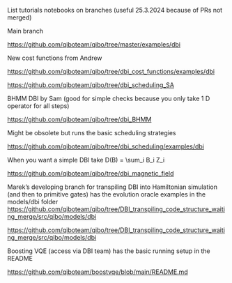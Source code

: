 List tutorials notebooks on branches (useful 25.3.2024 because of PRs not merged)

Main branch

https://github.com/qiboteam/qibo/tree/master/examples/dbi

New cost functions from Andrew

https://github.com/qiboteam/qibo/tree/dbi_cost_functions/examples/dbi

https://github.com/qiboteam/qibo/tree/dbi_scheduling_SA

BHMM DBI by Sam (good for simple checks because you only take 1 D operator for all steps)

https://github.com/qiboteam/qibo/tree/dbi_BHMM

Might be obsolete but runs the basic scheduling strategies

https://github.com/qiboteam/qibo/tree/dbi_scheduling/examples/dbi

When you want a simple DBI take D(B) = \sum_i B_i Z_i

https://github.com/qiboteam/qibo/tree/dbi_magnetic_field

Marek’s developing branch for transpiling DBI into Hamiltonian simulation (and then to primitive gates) has the evolution oracle examples in the models/dbi folder https://github.com/qiboteam/qibo/tree/DBI_transpiling_code_structure_waiting_merge/src/qibo/models/dbi

https://github.com/qiboteam/qibo/tree/DBI_transpiling_code_structure_waiting_merge/src/qibo/models/dbi

Boosting VQE (access via DBI team) has the basic running setup in the README

https://github.com/qiboteam/boostvqe/blob/main/README.md
